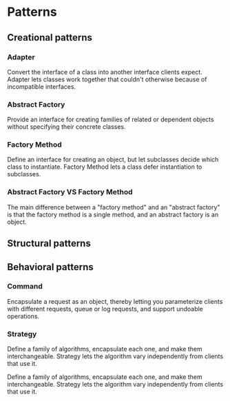 # Patterns

## Creational patterns

### Adapter

Convert the interface of a class into another interface clients expect.
Adapter lets classes work together that couldn't otherwise because of
incompatible interfaces.

### Abstract Factory

Provide an interface for creating families of related or dependent
objects without specifying their concrete classes.

### Factory Method

Define an interface for creating an object, but let subclasses decide
which class to instantiate. Factory Method lets a class defer
instantiation to subclasses.

### Abstract Factory VS Factory Method

The main difference between a "factory method" and an "abstract factory"
is that the factory method is a single method, and an abstract factory
is an object.

## Structural patterns
## Behavioral patterns

### Command

Encapsulate a request as an object, thereby letting you parameterize
clients with different requests, queue or log requests, and support
undoable operations.

### Strategy

Define a family of algorithms, encapsulate each one, and make them
interchangeable. Strategy lets the algorithm vary independently from
clients that use it.

Define a family of algorithms, encapsulate each one, and make them
interchangeable. Strategy lets the algorithm vary independently from
clients that use it.